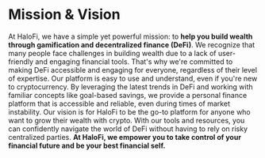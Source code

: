 # Mission & Vision

At HaloFi, we have a simple yet powerful mission: to **help you build wealth through gamification and decentralized finance (DeFi)**. We recognize that many people face challenges in building wealth due to a lack of user-friendly and engaging financial tools. That's why we're committed to making DeFi accessible and engaging for everyone, regardless of their level of expertise. Our platform is easy to use and understand, even if you're new to cryptocurrency. By leveraging the latest trends in DeFi and working with familiar concepts like goal-based savings, we provide a personal finance platform that is accessible and reliable, even during times of market instability. Our vision is for HaloFi to be the go-to platform for anyone who want to grow their wealth with crypto. With our tools and resources, you can confidently navigate the world of DeFi without having to rely on risky centralized parties. **At HaloFi, we empower you to take control of your financial future and be your best financial self.**
